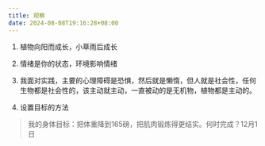 ```yaml
---
title: 观察
date: 2024-08-08T19:16:28+08:00
---
```


1. 植物向阳而成长，小草雨后成长
2. 情绪是你的状态，环境影响情绪
3. 我面对实践，主要的心理障碍是恐惧，然后就是懒惰，但人就是社会性，任何生物都是社会性的，该主动就主动，一直被动的是无机物，植物都是主动的。

4. 设置目标的方法
> 我的身体目标：把体重降到165磅，把肌肉锻炼得更结实。何时完成？12月1日


